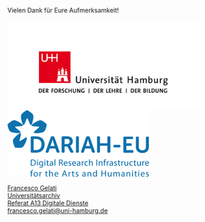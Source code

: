 Vielen Dank für Eure Aufmerksamkeit!  

<a href="https://www.uni-hamburg.de/"><img src="media/uhh.png" alt="LOGO UHH" height="200px"/><img src="media/dariah.png" alt="LOGO DARIAH" height="150px"/> 

Francesco Gelati  
Universitätsarchiv  
Referat A13 Digitale Dienste  
francesco.gelati@uni-hamburg.de   
